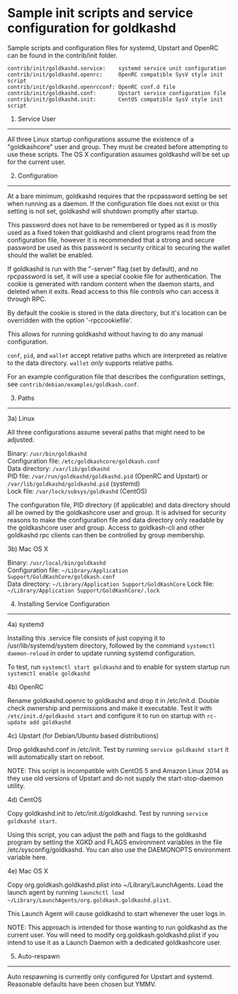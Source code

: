 Sample init scripts and service configuration for goldkashd
==========================================================

Sample scripts and configuration files for systemd, Upstart and OpenRC
can be found in the contrib/init folder.

    contrib/init/goldkashd.service:    systemd service unit configuration
    contrib/init/goldkashd.openrc:     OpenRC compatible SysV style init script
    contrib/init/goldkashd.openrcconf: OpenRC conf.d file
    contrib/init/goldkashd.conf:       Upstart service configuration file
    contrib/init/goldkashd.init:       CentOS compatible SysV style init script

1. Service User
---------------------------------

All three Linux startup configurations assume the existence of a "goldkashcore" user
and group.  They must be created before attempting to use these scripts.
The OS X configuration assumes goldkashd will be set up for the current user.

2. Configuration
---------------------------------

At a bare minimum, goldkashd requires that the rpcpassword setting be set
when running as a daemon.  If the configuration file does not exist or this
setting is not set, goldkashd will shutdown promptly after startup.

This password does not have to be remembered or typed as it is mostly used
as a fixed token that goldkashd and client programs read from the configuration
file, however it is recommended that a strong and secure password be used
as this password is security critical to securing the wallet should the
wallet be enabled.

If goldkashd is run with the "-server" flag (set by default), and no rpcpassword is set,
it will use a special cookie file for authentication. The cookie is generated with random
content when the daemon starts, and deleted when it exits. Read access to this file
controls who can access it through RPC.

By default the cookie is stored in the data directory, but it's location can be overridden
with the option '-rpccookiefile'.

This allows for running goldkashd without having to do any manual configuration.

`conf`, `pid`, and `wallet` accept relative paths which are interpreted as
relative to the data directory. `wallet` *only* supports relative paths.

For an example configuration file that describes the configuration settings,
see `contrib/debian/examples/goldkash.conf`.

3. Paths
---------------------------------

3a) Linux

All three configurations assume several paths that might need to be adjusted.

Binary:              `/usr/bin/goldkashd`  
Configuration file:  `/etc/goldkashcore/goldkash.conf`  
Data directory:      `/var/lib/goldkashd`  
PID file:            `/var/run/goldkashd/goldkashd.pid` (OpenRC and Upstart) or `/var/lib/goldkashd/goldkashd.pid` (systemd)  
Lock file:           `/var/lock/subsys/goldkashd` (CentOS)  

The configuration file, PID directory (if applicable) and data directory
should all be owned by the goldkashcore user and group.  It is advised for security
reasons to make the configuration file and data directory only readable by the
goldkashcore user and group.  Access to goldkash-cli and other goldkashd rpc clients
can then be controlled by group membership.

3b) Mac OS X

Binary:              `/usr/local/bin/goldkashd`  
Configuration file:  `~/Library/Application Support/GoldKashCore/goldkash.conf`  
Data directory:      `~/Library/Application Support/GoldKashCore`
Lock file:           `~/Library/Application Support/GoldKashCore/.lock`

4. Installing Service Configuration
-----------------------------------

4a) systemd

Installing this .service file consists of just copying it to
/usr/lib/systemd/system directory, followed by the command
`systemctl daemon-reload` in order to update running systemd configuration.

To test, run `systemctl start goldkashd` and to enable for system startup run
`systemctl enable goldkashd`

4b) OpenRC

Rename goldkashd.openrc to goldkashd and drop it in /etc/init.d.  Double
check ownership and permissions and make it executable.  Test it with
`/etc/init.d/goldkashd start` and configure it to run on startup with
`rc-update add goldkashd`

4c) Upstart (for Debian/Ubuntu based distributions)

Drop goldkashd.conf in /etc/init.  Test by running `service goldkashd start`
it will automatically start on reboot.

NOTE: This script is incompatible with CentOS 5 and Amazon Linux 2014 as they
use old versions of Upstart and do not supply the start-stop-daemon utility.

4d) CentOS

Copy goldkashd.init to /etc/init.d/goldkashd. Test by running `service goldkashd start`.

Using this script, you can adjust the path and flags to the goldkashd program by
setting the XGKD and FLAGS environment variables in the file
/etc/sysconfig/goldkashd. You can also use the DAEMONOPTS environment variable here.

4e) Mac OS X

Copy org.goldkash.goldkashd.plist into ~/Library/LaunchAgents. Load the launch agent by
running `launchctl load ~/Library/LaunchAgents/org.goldkash.goldkashd.plist`.

This Launch Agent will cause goldkashd to start whenever the user logs in.

NOTE: This approach is intended for those wanting to run goldkashd as the current user.
You will need to modify org.goldkash.goldkashd.plist if you intend to use it as a
Launch Daemon with a dedicated goldkashcore user.

5. Auto-respawn
-----------------------------------

Auto respawning is currently only configured for Upstart and systemd.
Reasonable defaults have been chosen but YMMV.
